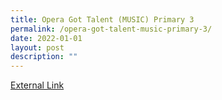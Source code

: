 ```yaml
---
title: Opera Got Talent (MUSIC) Primary 3
permalink: /opera-got-talent-music-primary-3/
date: 2022-01-01
layout: post
description: ""
---
```



<a href="https://drive.google.com/drive/folders/1Df0DvrkN7f-f5nCXx15TIwciGvVLwnC3">External Link</a>